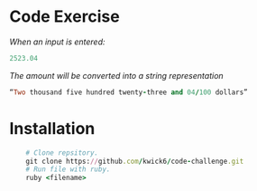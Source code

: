 Code Exercise
============

*When an input is entered:*

```ruby
2523.04
```
*The amount will be converted into a string representation*

```ruby
“Two thousand five hundred twenty-three and 04/100 dollars”
```

Installation
============

```ruby
    # Clone repsitory.
    git clone https://github.com/kwick6/code-challenge.git
    # Run file with ruby.
    ruby <filename>
```

